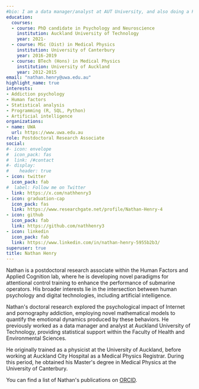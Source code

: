 ```yaml
---
#bio: I am a data manager/analyst at AUT University, and also doing a PhD in Psychology. 
education:
  courses:
  - course: PhD candidate in Psychology and Neuroscience
    institution: Auckland University of Technology
    year: 2021-
  - course: MSc (Dist) in Medical Physics
    institution: University of Canterbury
    year: 2016-2019
  - course: BTech (Hons) in Medical Physics
    institution: University of Auckland
    year: 2012-2015
email: "nathan.henry@uwa.edu.au"
highlight_name: true
interests:
- Addiction psychology
- Human factors
- Statistical analysis
- Programming (R, SQL, Python)
- Artificial intelligence
organizations:
- name: UWA
  url: https://www.uwa.edu.au
role: Postdoctoral Research Associate
social:
#- icon: envelope
#  icon_pack: fas
#  link: /#contact
#- display:
#    header: true
- icon: twitter
  icon_pack: fab
#  label: Follow me on Twitter
  link: https://x.com/nathhenry3
- icon: graduation-cap
  icon_pack: fas
  link: https://www.researchgate.net/profile/Nathan-Henry-4
- icon: github
  icon_pack: fab
  link: https://github.com/nathhenry3
- icon: linkedin
  icon_pack: fab
  link: https://www.linkedin.com/in/nathan-henry-5955b2b3/
superuser: true
title: Nathan Henry
---
```


Nathan is a postdoctoral research associate within the Human Factors and Applied Cognition lab, where he is developing novel paradigms for attentional control training to enhance the performance of submarine operators. His broader interests lie in the intersection between human psychology and digital technologies, including artificial intelligence.

Nathan's doctoral research explored the psychological impact of Internet and pornography addiction, employing novel mathematical models to quantify the emotional dynamics produced by these behaviors. He previously worked as a data manager and analyst at Auckland University of Technology, providing statistical support within the Faculty of Health and Environmental Sciences.

He originally trained as a physicist at the University of Auckland, before working at Auckland City Hospital as a Medical Physics Registrar. During this period, he obtained his Master's degree in Medical Physics at the University of Canterbury. 

You can find a list of Nathan's publications on [ORCID](https://orcid.org/0000-0002-4299-1442).

<!-- {{< icon name="download" pack="fas" >}} Download my {{< staticref "uploads/resume.pdf" "newtab" >}}resumé{{< /staticref >}}. -->
